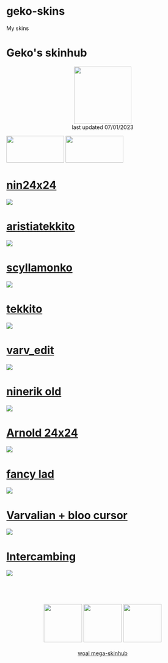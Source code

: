 # geko-skins
My skins
# Geko's skinhub
<p align="center">
<a href="https://osu.ppy.sh/users/19550805">
  <img src="https://a.ppy.sh/19550805"  
       width="150"
       height="150"></a>
<br>
last updated 07/01/2023
</p>

<a href="https://www.youtube.com/watch?v=kbbgypvGPgM">
<img src="https://i.imgur.com/uDyKiLi.png"
       width="151" 
       height="70"/></a>

<a href="https://i.imgur.com/o0kMf8Y.png">
<img src="https://i.imgur.com/o0kMf8Y.png"
       width="151" 
       height="70"/></a>

# [nin24x24](https://github.com/rudj-skinhub/woal/raw/tyfh/ninerik/nin24x24.osk)
[![](https://osu.ppy.sh/ss/18358522/18f7)](https://github.com/rudj-skinhub/woal/raw/tyfh/ninerik/nin24x24.osk)

# [aristiatekkito](https://github.com/rudj-skinhub/woal/raw/tyfh/ninerik/aristiatekkito.osk)
[![](https://osu.ppy.sh/ss/18358518/cf11)](https://github.com/rudj-skinhub/woal/raw/tyfh/ninerik/aristiatekkito.osk)

# [scyllamonko](https://github.com/rudj-skinhub/woal/raw/tyfh/ninerik/scyllamonko.osk)
[![](https://osu.ppy.sh/ss/18358525/b8f1)](https://github.com/rudj-skinhub/woal/raw/tyfh/ninerik/scyllamonko.osk)

# [tekkito](https://github.com/rudj-skinhub/woal/raw/tyfh/ninerik/tekkito.osk)
[![](https://osu.ppy.sh/ss/18358539/78ca)](https://github.com/rudj-skinhub/woal/raw/tyfh/ninerik/tekkito.osk)

# [varv_edit](https://github.com/rudj-skinhub/woal/raw/tyfh/ninerik/varv%20edit.osk)
[![](https://osu.ppy.sh/ss/18358542/0944)](https://github.com/rudj-skinhub/woal/raw/tyfh/ninerik/varv%20edit.osk)

# [ninerik old](https://github.com/rudj-skinhub/woal/raw/tyfh/ninerik/ninerik%20old.osk)
[![](https://osu.ppy.sh/ss/18127526/c02b)](https://github.com/rudj-skinhub/woal/raw/tyfh/ninerik/ninerik%20old.osk)

# [Arnold 24x24](https://github.com/rudj-skinhub/woal/raw/tyfh/ninerik/Arnold24x24.osk)
[![](https://osu.ppy.sh/ss/18127514/594e)](https://github.com/rudj-skinhub/woal/raw/tyfh/ninerik/Arnold24x24.osk)

# [fancy lad](https://github.com/rudj-skinhub/woal/raw/tyfh/ninerik/fancy%20lad.osk)
[![](https://osu.ppy.sh/ss/18127519/e37b)](https://github.com/rudj-skinhub/woal/raw/tyfh/ninerik/fancy%20lad.osk)

# [Varvalian + bloo cursor](https://github.com/rudj-skinhub/woal/raw/tyfh/ninerik/Varvalian%20%2B%20bloo%20cursor.osk)
[![](https://osu.ppy.sh/ss/18127524/707a)](https://github.com/rudj-skinhub/woal/raw/tyfh/ninerik/Varvalian%20%2B%20bloo%20cursor.osk)

# [Intercambing](https://github.com/rudj-skinhub/woal/raw/tyfh/ninerik/Intercambing.osk)
[![](https://osu.ppy.sh/ss/18127521/9c1b)](https://github.com/rudj-skinhub/woal/raw/tyfh/ninerik/Intercambing.osk)

#
<p align="center">
  <br></br>
  <a href="https://www.twitch.tv/ninerik_">
  <img src="https://i.imgur.com/HM030lk.png" 
       width="100" 
       height="100"></a>
  <a href="https://www.youtube.com/channel/UCjR9CND0FMlyigdPqvNIKIw">
  <img src="https://i.imgur.com/YWbDUUy.png"  
       width="100" 
       height="100"></a>
  <a href="https://twitter.com/ninerik_">
  <img src="https://i.imgur.com/PUQ5uWf.png" 
       width="100" 
       height="100"></a>
  <br></br>
  <a href="README.md">woal mega-skinhub</a>
 </p>
